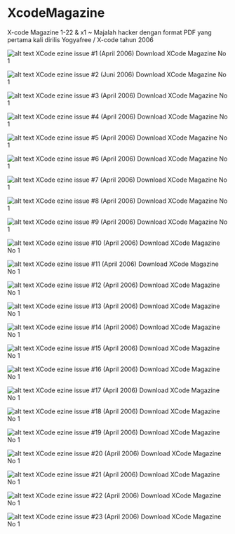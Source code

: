# XcodeMagazine
X-code Magazine 1-22 &amp; x1 ~ Majalah hacker dengan format PDF yang pertama kali dirilis Yogyafree / X-code tahun 2006

![alt text](http://xcode.or.id/magazine2/xcode1.bmp)
XCode ezine issue #1 (April 2006) Download XCode Magazine No 1

![alt text](http://xcode.or.id/magazine2/xcode2.bmp)
XCode ezine issue #2 (Juni 2006) Download XCode Magazine No 1

![alt text](http://xcode.or.id/magazine2/xcode3.bmp)
XCode ezine issue #3 (April 2006) Download XCode Magazine No 1

![alt text](http://xcode.or.id/magazine2/xcode4.bmp)
XCode ezine issue #4 (April 2006) Download XCode Magazine No 1

![alt text](http://xcode.or.id/magazine2/xcode5.bmp)
XCode ezine issue #5 (April 2006) Download XCode Magazine No 1

![alt text](http://xcode.or.id/magazine2/xcode6.bmp)
XCode ezine issue #6 (April 2006) Download XCode Magazine No 1

![alt text](http://xcode.or.id/magazine2/xcode7.bmp)
XCode ezine issue #7 (April 2006) Download XCode Magazine No 1

![alt text](http://xcode.or.id/magazine2/xcode8.bmp)
XCode ezine issue #8 (April 2006) Download XCode Magazine No 1

![alt text](http://xcode.or.id/magazine2/xcode9.bmp)
XCode ezine issue #9 (April 2006) Download XCode Magazine No 1

![alt text](http://xcode.or.id/magazine2/Xcode9.bmp)
XCode ezine issue #10 (April 2006) Download XCode Magazine No 1

![alt text](http://xcode.or.id/magazine2/Xcode10.bmp)
XCode ezine issue #11 (April 2006) Download XCode Magazine No 1

![alt text](http://xcode.or.id/magazine2/xcode12.png)
XCode ezine issue #12 (April 2006) Download XCode Magazine No 1

![alt text](http://xcode.or.id/magazine2/xcode13.png)
XCode ezine issue #13 (April 2006) Download XCode Magazine No 1

![alt text](http://xcode.or.id/magazine2/xcode14.png)
XCode ezine issue #14 (April 2006) Download XCode Magazine No 1

![alt text](http://xcode.or.id/magazine2/xcode15.png)
XCode ezine issue #15 (April 2006) Download XCode Magazine No 1

![alt text](http://xcode.or.id/magazine2/mgz16.jpg)
XCode ezine issue #16 (April 2006) Download XCode Magazine No 1

![alt text](http://xcode.or.id/magazine2/mgz17.jpg)
XCode ezine issue #17 (April 2006) Download XCode Magazine No 1

![alt text](http://xcode.or.id/magazine2/mgz18.jpg)
XCode ezine issue #18 (April 2006) Download XCode Magazine No 1

![alt text](http://xcode.or.id/magazine2/xcode19.jpg)
XCode ezine issue #19 (April 2006) Download XCode Magazine No 1

![alt text](http://xcode.or.id/magazine2/xcode20.jpg)
XCode ezine issue #20 (April 2006) Download XCode Magazine No 1

![alt text](http://xcode.or.id/magazine2/xcode21.jpg)
XCode ezine issue #21 (April 2006) Download XCode Magazine No 1

![alt text](http://xcode.or.id/magazine2/xcode22.png)
XCode ezine issue #22 (April 2006) Download XCode Magazine No 1

![alt text](http://xcode.or.id/magazine2/xcodex1.png)
XCode ezine issue #23 (April 2006) Download XCode Magazine No 1
